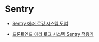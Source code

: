 # Sentry

- [Sentry 에러 로깅 시스템 도입](https://pozafly.github.io/tripllo/(11)vue-sentry-error-monitoring-system/)

- [프론트엔드 에러 로그 시스템 Sentry 적용기](https://urbanbase.github.io/dev/2021/03/04/Sentry.html)